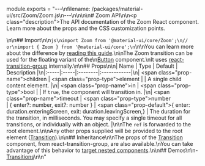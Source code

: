 module.exports = "---\nfilename: /packages/material-ui/src/Zoom/Zoom.js\n---\n\n<!--- This documentation is automatically generated, do not try to edit it. -->\n\n# Zoom API\n\n<p class=\"description\">The API documentation of the Zoom React component. Learn more about the props and the CSS customization points.</p>\n\n## Import\n\n```js\nimport Zoom from '@material-ui/core/Zoom';\n// or\nimport { Zoom } from '@material-ui/core';\n```\n\nYou can learn more about the difference by [reading this guide](/guides/minimizing-bundle-size/).\n\nThe Zoom transition can be used for the floating variant of the\n[Button](/components/buttons/#floating-action-buttons) component.\nIt uses [react-transition-group](https://github.com/reactjs/react-transition-group) internally.\n\n## Props\n\n| Name | Type | Default | Description |\n|:-----|:-----|:--------|:------------|\n| <span class=\"prop-name\">children</span> | <span class=\"prop-type\">element</span> |  | A single child content element. |\n| <span class=\"prop-name\">in</span> | <span class=\"prop-type\">bool</span> |  | If `true`, the component will transition in. |\n| <span class=\"prop-name\">timeout</span> | <span class=\"prop-type\">number<br>&#124;&nbsp;{ enter?: number, exit?: number }</span> | <span class=\"prop-default\">{  enter: duration.enteringScreen,  exit: duration.leavingScreen,}</span> | The duration for the transition, in milliseconds. You may specify a single timeout for all transitions, or individually with an object. |\n\nThe `ref` is forwarded to the root element.\n\nAny other props supplied will be provided to the root element ([Transition](https://reactcommunity.org/react-transition-group/transition/#Transition-props)).\n\n## Inheritance\n\nThe props of the [Transition](https://reactcommunity.org/react-transition-group/transition/#Transition-props) component, from react-transition-group, are also available.\nYou can take advantage of this behavior to [target nested components](/guides/api/#spread).\n\n## Demos\n\n- [Transitions](/components/transitions/)\n\n"